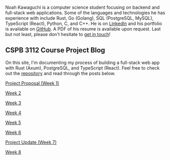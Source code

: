 Noah Kawaguchi is a computer science student focusing on backend and full-stack web applications. Some of the languages and technologies he has experience with include Rust, Go (Golang), SQL (PostgreSQL, MySQL), TypeScript (React), Python, C, and C++. He is on [LinkedIn](https://www.linkedin.com/in/noah-kawaguchi/) and his portfolio is available on [GitHub](https://github.com/noahkawaguchi). A PDF of his resume is available upon request. Last but not least, please don't hesitate to [get in touch](https://docs.google.com/forms/d/e/1FAIpQLSfFHoLcax7Hvqmh9VlwYsrv3p_VXMBMT0I6Weaq6w7sfN_dww/viewform)!

## CSPB 3112 Course Project Blog

On this site, I'm documenting my process of building a full-stack web app with Rust (Axum), PostgreSQL, and TypeScript (React). Feel free to check out the [repository](https://github.com/noahkawaguchi/spur) and read through the posts below.

[Project Proposal (Week 1)](project-proposal.md)

[Week 2](project-posts/wk02.md)

[Week 3](project-posts/wk03.md)

[Week 4](project-posts/wk04.md)

[Week 5](project-posts/wk05.md)

[Week 6](project-posts/wk06.md)

[Project Update (Week 7)](project-update.md)

[Week 8](project-posts/wk08.md)
